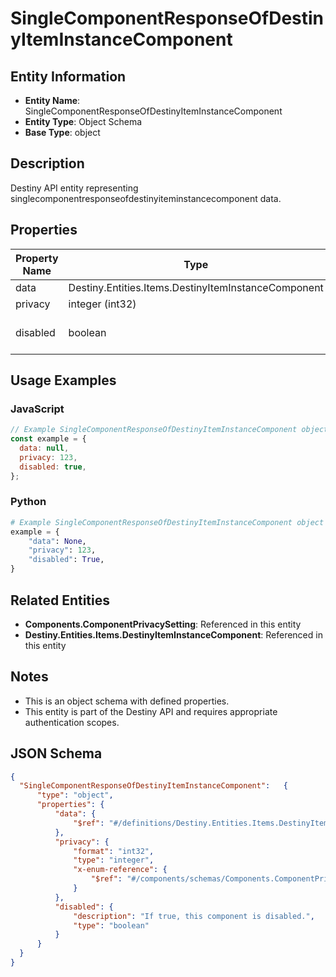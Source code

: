 # SingleComponentResponseOfDestinyItemInstanceComponent

## Entity Information
- **Entity Name**: SingleComponentResponseOfDestinyItemInstanceComponent
- **Entity Type**: Object Schema
- **Base Type**: object

## Description
Destiny API entity representing singlecomponentresponseofdestinyiteminstancecomponent data.

## Properties

| Property Name | Type | Description | Required |
|---------------|------|-------------|----------|
| data | Destiny.Entities.Items.DestinyItemInstanceComponent |  | No |
| privacy | integer (int32) |  | No |
| disabled | boolean | If true, this component is disabled. | No |

## Usage Examples

### JavaScript
```javascript
// Example SingleComponentResponseOfDestinyItemInstanceComponent object
const example = {
  data: null,
  privacy: 123,
  disabled: true,
};
```

### Python
```python
# Example SingleComponentResponseOfDestinyItemInstanceComponent object
example = {
    "data": None,
    "privacy": 123,
    "disabled": True,
}
```

## Related Entities
- **Components.ComponentPrivacySetting**: Referenced in this entity
- **Destiny.Entities.Items.DestinyItemInstanceComponent**: Referenced in this entity

## Notes
- This is an object schema with defined properties.
- This entity is part of the Destiny API and requires appropriate authentication scopes.

## JSON Schema
```json
{
  "SingleComponentResponseOfDestinyItemInstanceComponent":   {
      "type": "object",
      "properties": {
          "data": {
              "$ref": "#/definitions/Destiny.Entities.Items.DestinyItemInstanceComponent"
          },
          "privacy": {
              "format": "int32",
              "type": "integer",
              "x-enum-reference": {
                  "$ref": "#/components/schemas/Components.ComponentPrivacySetting"
              }
          },
          "disabled": {
              "description": "If true, this component is disabled.",
              "type": "boolean"
          }
      }
  }
}
```
